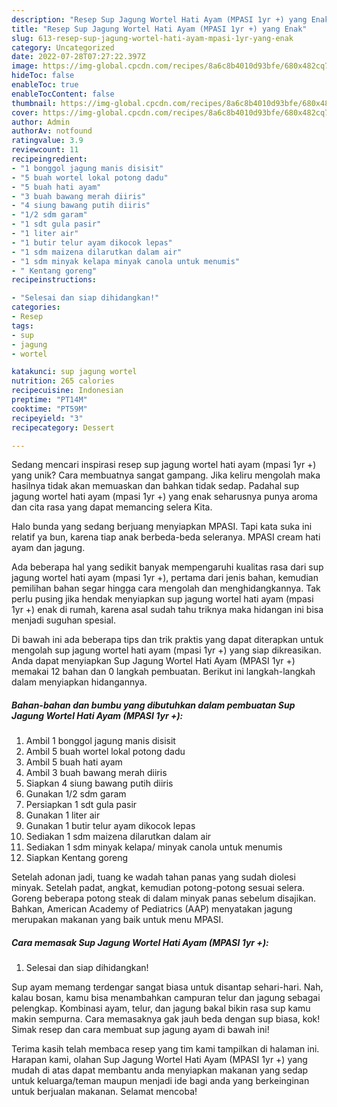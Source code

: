 ```yaml
---
description: "Resep Sup Jagung Wortel Hati Ayam (MPASI 1yr +) yang Enak"
title: "Resep Sup Jagung Wortel Hati Ayam (MPASI 1yr +) yang Enak"
slug: 613-resep-sup-jagung-wortel-hati-ayam-mpasi-1yr-yang-enak
category: Uncategorized
date: 2022-07-28T07:27:22.397Z
image: https://img-global.cpcdn.com/recipes/8a6c8b4010d93bfe/680x482cq70/sup-jagung-wortel-hati-ayam-mpasi-1yr-foto-resep-utama.jpg
hideToc: false
enableToc: true
enableTocContent: false
thumbnail: https://img-global.cpcdn.com/recipes/8a6c8b4010d93bfe/680x482cq70/sup-jagung-wortel-hati-ayam-mpasi-1yr-foto-resep-utama.jpg
cover: https://img-global.cpcdn.com/recipes/8a6c8b4010d93bfe/680x482cq70/sup-jagung-wortel-hati-ayam-mpasi-1yr-foto-resep-utama.jpg
author: Admin
authorAv: notfound
ratingvalue: 3.9
reviewcount: 11
recipeingredient:
- "1 bonggol jagung manis disisit"
- "5 buah wortel lokal potong dadu"
- "5 buah hati ayam"
- "3 buah bawang merah diiris"
- "4 siung bawang putih diiris"
- "1/2 sdm garam"
- "1 sdt gula pasir"
- "1 liter air"
- "1 butir telur ayam dikocok lepas"
- "1 sdm maizena dilarutkan dalam air"
- "1 sdm minyak kelapa minyak canola untuk menumis"
- " Kentang goreng"
recipeinstructions:

- "Selesai dan siap dihidangkan!"
categories:
- Resep
tags:
- sup
- jagung
- wortel

katakunci: sup jagung wortel 
nutrition: 265 calories
recipecuisine: Indonesian
preptime: "PT14M"
cooktime: "PT59M"
recipeyield: "3"
recipecategory: Dessert

---
```





Sedang mencari inspirasi resep sup jagung wortel hati ayam (mpasi 1yr +) yang unik? Cara membuatnya sangat gampang. Jika keliru mengolah maka hasilnya tidak akan memuaskan dan bahkan tidak sedap. Padahal sup jagung wortel hati ayam (mpasi 1yr +) yang enak seharusnya punya aroma dan cita rasa yang dapat memancing selera Kita.





Halo bunda yang sedang berjuang menyiapkan MPASI. Tapi kata suka ini relatif ya bun, karena tiap anak berbeda-beda seleranya. MPASI cream hati ayam dan jagung.

Ada beberapa hal yang sedikit banyak mempengaruhi kualitas rasa dari sup jagung wortel hati ayam (mpasi 1yr +), pertama dari jenis bahan, kemudian pemilihan bahan segar hingga cara mengolah dan menghidangkannya. Tak perlu pusing jika hendak menyiapkan sup jagung wortel hati ayam (mpasi 1yr +) enak di rumah, karena asal sudah tahu triknya maka hidangan ini bisa menjadi suguhan spesial.






Di bawah ini ada beberapa tips dan trik praktis yang dapat diterapkan untuk mengolah sup jagung wortel hati ayam (mpasi 1yr +) yang siap dikreasikan. Anda dapat menyiapkan Sup Jagung Wortel Hati Ayam (MPASI 1yr +) memakai 12 bahan dan 0 langkah pembuatan. Berikut ini langkah-langkah dalam menyiapkan hidangannya.

<!--inarticleads1-->

##### Bahan-bahan dan bumbu yang dibutuhkan dalam pembuatan Sup Jagung Wortel Hati Ayam (MPASI 1yr +):

1. Ambil 1 bonggol jagung manis disisit
1. Ambil 5 buah wortel lokal potong dadu
1. Ambil 5 buah hati ayam
1. Ambil 3 buah bawang merah diiris
1. Siapkan 4 siung bawang putih diiris
1. Gunakan 1/2 sdm garam
1. Persiapkan 1 sdt gula pasir
1. Gunakan 1 liter air
1. Gunakan 1 butir telur ayam dikocok lepas
1. Sediakan 1 sdm maizena dilarutkan dalam air
1. Sediakan 1 sdm minyak kelapa/ minyak canola untuk menumis
1. Siapkan  Kentang goreng


Setelah adonan jadi, tuang ke wadah tahan panas yang sudah diolesi minyak. Setelah padat, angkat, kemudian potong-potong sesuai selera. Goreng beberapa potong steak di dalam minyak panas sebelum disajikan. Bahkan, American Academy of Pediatrics (AAP) menyatakan jagung merupakan makanan yang baik untuk menu MPASI. 

<!--inarticleads2-->

##### Cara memasak Sup Jagung Wortel Hati Ayam (MPASI 1yr +):


1. Selesai dan siap dihidangkan!

Sup ayam memang terdengar sangat biasa untuk disantap sehari-hari. Nah, kalau bosan, kamu bisa menambahkan campuran telur dan jagung sebagai pelengkap. Kombinasi ayam, telur, dan jagung bakal bikin rasa sup kamu makin sempurna. Cara memasaknya gak jauh beda dengan sup biasa, kok! Simak resep dan cara membuat sup jagung ayam di bawah ini! 

Terima kasih telah membaca resep yang tim kami tampilkan di halaman ini. Harapan kami, olahan Sup Jagung Wortel Hati Ayam (MPASI 1yr +) yang mudah di atas dapat membantu anda menyiapkan makanan yang sedap untuk keluarga/teman maupun menjadi ide bagi anda yang berkeinginan untuk berjualan makanan. Selamat mencoba!
